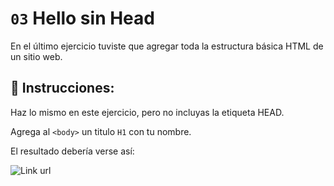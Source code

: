 # `03` Hello sin Head

En el último ejercicio tuviste que agregar toda la estructura básica HTML de un sitio web.

## 📝 Instrucciones:

Haz lo mismo en este ejercicio, pero no incluyas la etiqueta HEAD.

Agrega al `<body>` un titulo `H1` con tu nombre.

El resultado debería verse así:

![Link url](https://github.com/4GeeksAcademy/html-tutorial-exercises-course/blob/master/.learn/assets/03-hello-without-head.png?raw=true)
